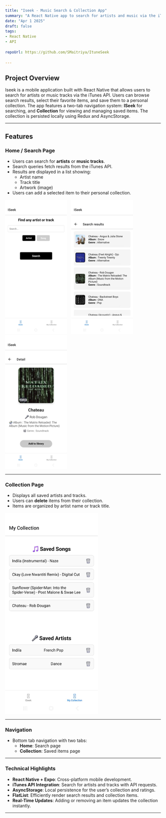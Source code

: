 ```yaml
---
title: "Iseek - Music Search & Collection App"
summary: "A React Native app to search for artists and music via the iTunes API and save them in a personal collection"
date: "Apr 1 2025"
draft: false
tags:
- React Native
- API

repoUrl: https://github.com/SMaitriya/ItuneSeek

---
```


## Project Overview

Iseek is a mobile application built with React Native that allows users to search for artists or music tracks via the iTunes API. Users can browse search results, select their favorite items, and save them to a personal collection. The app features a two-tab navigation system: **ISeek** for searching, and **Collection** for viewing and managing saved items. The collection is persisted locally using Redux and AsyncStorage.

---

## Features

### Home / Search Page

- Users can search for **artists** or **music tracks**.
- Search queries fetch results from the iTunes API.
- Results are displayed in a list showing:
  - Artist name
  - Track title
  - Artwork (image)
- Users can add a selected item to their personal collection.

<img src="https://raw.githubusercontent.com/SMaitriya/Portfolio/main/public/images/Iseek/accueil.jpg" width="200" style="display:inline-block; margin-right:10px;" />
<img src="https://raw.githubusercontent.com/SMaitriya/Portfolio/main/public/images/Iseek/search.jpg" width="200" style="display:inline-block; margin-right:10px;" />
<img src="https://raw.githubusercontent.com/SMaitriya/Portfolio/main/public/images/Iseek/profil.jpg" width="200" style="display:inline-block;" />





---

### Collection Page

- Displays all saved artists and tracks.
- Users can **delete** items from their collection.
- Items are organized by artist name or track title.

<img src="https://raw.githubusercontent.com/SMaitriya/Portfolio/main/public/images/Iseek/collection.jpg" width="300" />


---

### Navigation

- Bottom tab navigation with two tabs:
  - **Home**: Search page
  - **Collection**: Saved items page

---

### Technical Highlights

- **React Native + Expo**: Cross-platform mobile development.
- **iTunes API Integration**: Search for artists and tracks with API requests.
- **AsyncStorage**: Local persistence for the user’s collection and ratings.
- **FlatList**: Efficiently render search results and collection items.
- **Real-Time Updates**: Adding or removing an item updates the collection instantly.

---

